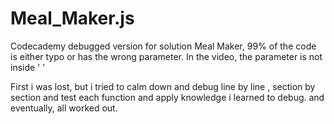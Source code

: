 # Meal_Maker.js
Codecademy debugged version for solution Meal Maker, 99% of the code is either typo or has the wrong parameter. In the video, the parameter is not inside ' '


First i was lost, but i tried to calm down and debug line by line , section by section and test each function and apply knowledge i learned to debug. and eventually, all worked out. 

